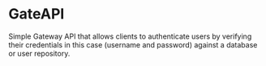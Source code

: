 # GateAPI
Simple Gateway API that allows clients to authenticate users by verifying their credentials in this case (username and password) against a database or user repository.

